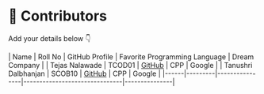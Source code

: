 # 👥 Contributors

Add your details below 👇

| Name | Roll No | GitHub Profile | Favorite Programming Language | Dream Company |
| Tejas Nalawade | TCOD01 | [GitHub](https://github.com/Tejas-Santosh-Nalawade) | CPP | Google |
| Tanushri Dalbhanjan | SCOB10 | [GitHub](https://github.com/Tanushri1307) | CPP | Google |
|------|---------|----------------|-------------------------------|---------------|

